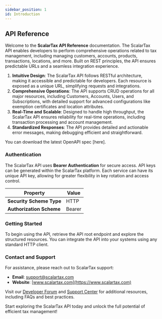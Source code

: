 ```yaml
---
sidebar_position: 1
id: Introduction
---
```


## API Reference

Welcome to the **ScalarTax API Reference** documentation. The ScalarTax API enables developers to perform comprehensive operations related to tax management, including managing customers, accounts, products, transactions, locations, and more. Built on REST principles, the API ensures predictable URLs and a seamless integration experience.

1. **Intuitive Design**: The ScalarTax API follows RESTful architecture, making it accessible and predictable for developers. Each resource is exposed as a unique URL, simplifying requests and integrations.
2. **Comprehensive Operations**: The API supports CRUD operations for all major resources, including Customers, Accounts, Users, and Subscriptions, with detailed support for advanced configurations like exemption certificates and location attributes.
3. **Real-Time and Scalable**: Designed to handle high throughput, the ScalarTax API ensures reliability for real-time operations, including transaction processing and account management.
4. **Standardized Responses**: The API provides detailed and actionable error messages, making debugging efficient and straightforward.

You can download the latest OpenAPI spec [here].

### Authentication

The ScalarTax API uses **Bearer Authentication** for secure access. API keys can be generated within the ScalarTax platform. Each service can have its unique API key, allowing for greater flexibility in key rotation and access control.

| **Property**             | **Value**   |
|---------------------------|-------------|
| **Security Scheme Type**  | HTTP        |
| **Authorization Scheme**  | Bearer      | 

### Getting Started

To begin using the API, retrieve the API root endpoint and explore the structured resources. You can integrate the API into your systems using any standard HTTP client.

### Contact and Support

For assistance, please reach out to ScalarTax support:
- **Email**: [support@scalartax.com](mailto:support@scalartax.com)
- **Website**: [www.scalartax.com](https://www.scalartax.com)

Visit our [Developer Forum](https://scalarhub.ai/blogs/) and [Support Center](https://scalarhub.ai/scalarhub-support-center/) for additional resources, including FAQs and best practices.

Start exploring the ScalarTax API today and unlock the full potential of efficient tax management!

